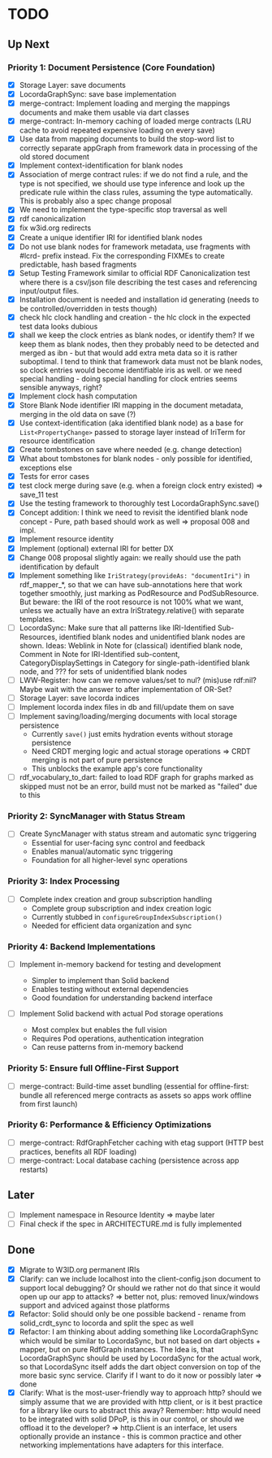 # TODO

## Up Next

### Priority 1: Document Persistence (Core Foundation)
- [x] Storage Layer: save documents
- [x] LocordaGraphSync: save base implementation
- [x] merge-contract: Implement loading and merging the mappings documents and make them usable via dart classes
- [x] merge-contract: In-memory caching of loaded merge contracts (LRU cache to avoid repeated expensive loading on every save)
- [x] Use data from mapping documents to build the stop-word list to correctly separate appGraph from framework data in processing of the old stored document
- [x] Implement context-identification for blank nodes 
- [x] Association of merge contract rules: if we do not find a rule, and the type is not specified, we should use type inference and look up the predicate rule within the class rules, assuming the type automatically. This is probably also a spec change proposal
- [x] We need to implement the type-specific stop traversal as well
- [x] rdf canonicalization 
- [x] fix w3id.org redirects
- [x] Create a unique identifier IRI for identified blank nodes
- [x] Do not use blank nodes for framework metadata, use fragments with #lcrd- prefix instead. Fix the corresponding FIXMEs to create predictable, hash based fragments
- [x] Setup Testing Framework similar to official RDF Canonicalization test where there is a csv/json file describing the test cases and referencing input/output files. 
- [x] Installation document is needed and installation id generating (needs to be controlled/overridden in tests though)
- [x] check hlc clock handling and creation - the hlc clock in the expected test data looks dubious
- [x] shall we keep the clock entries as blank nodes, or identify them? If we keep them as blank nodes, then they probably need to be detected and merged as ibn - but that would add extra meta data so it is rather suboptimal. I tend to think that framework data must not be blank nodes, so clock entries would become identifiable iris as well. or we need special handling - doing special handling for clock entries seems sensible anyways, right?
- [x] Implement clock hash computation
- [x] Store Blank Node identifier IRI mapping in the document metadata, merging in the old data on save (?)
- [x] Use context-identification (aka identified blank node) as a base for `List<PropertyChange>` passed to storage layer instead of IriTerm for resource identification
- [x] Create tombstones on save where needed (e.g. change detection)
- [x] What about tombstones for blank nodes - only possible for identified, exceptions else
- [x] Tests for error cases
- [x] test clock merge during save (e.g. when a foreign clock entry existed) => save_11 test
- [x] Use the testing framework to thoroughly test LocordaGraphSync.save()
- [x] Concept addition: I think we need to revisit the identified blank node concept - Pure, path based should work as well => proposal 008 and impl.
- [x] Implement resource identity
- [x] Implement (optional) external IRI for better DX 
- [x] Change 008 proposal slightly again: we really should use the path identification by default
- [x] Implement something like `IriStrategy(provideAs: "documentIri")` in rdf_mapper_*, so that we can have sub-annotations here that work together smoothly, just marking as PodResource and PodSubResource. But beware: the IRI of the root resource is not 100% what we want, unless we actually have an extra IriStrategy.relative() with separate templates.
- [ ] LocordaSync: Make sure that all patterns like IRI-Identified Sub-Resources, identified blank nodes and unidentified blank nodes are shown. Ideas: Weblink in Note for (classical) identified blank node, Comment in Note for IRI-Identified sub-content, CategoryDisplaySettings in Category for single-path-identified blank node, and ??? for sets of unidentified blank nodes
- [ ] LWW-Register: how can we remove values/set to nul? (mis)use rdf:nil? Maybe wait with the answer to after implementation of OR-Set?
- [ ] Storage Layer: save locorda indices
- [ ] Implement locorda index files in db and fill/update them on save
- [ ] Implement saving/loading/merging documents with local storage persistence
  - Currently `save()` just emits hydration events without storage persistence
  - Need CRDT merging logic and actual storage operations => CRDT merging is not part of pure persistence
  - This unblocks the example app's core functionality
- [ ] rdf_vocabulary_to_dart: failed to load RDF graph for graphs marked as skipped must not be an error, build must not be marked as "failed" due to this

### Priority 2: SyncManager with Status Stream
- [ ] Create SyncManager with status stream and automatic sync triggering
  - Essential for user-facing sync control and feedback
  - Enables manual/automatic sync triggering
  - Foundation for all higher-level sync operations

### Priority 3: Index Processing
- [ ] Complete index creation and group subscription handling
  - Complete group subscription and index creation logic
  - Currently stubbed in `configureGroupIndexSubscription()`
  - Needed for efficient data organization and sync

### Priority 4: Backend Implementations
- [ ] Implement in-memory backend for testing and development
  - Simpler to implement than Solid backend
  - Enables testing without external dependencies
  - Good foundation for understanding backend interface

- [ ] Implement Solid backend with actual Pod storage operations
  - Most complex but enables the full vision
  - Requires Pod operations, authentication integration
  - Can reuse patterns from in-memory backend

### Priority 5: Ensure full Offline-First Support
- [ ] merge-contract: Build-time asset bundling (essential for offline-first: bundle all referenced merge contracts as assets so apps work offline from first launch)

### Priority 6: Performance & Efficiency Optimizations
- [ ] merge-contract: RdfGraphFetcher caching with etag support (HTTP best practices, benefits all RDF loading)
- [ ] merge-contract: Local database caching (persistence across app restarts)

## Later
- [ ] Implement namespace in Resource Identity => maybe later
- [ ] Final check if the spec in ARCHITECTURE.md is fully implemented

## Done
- [x] Migrate to W3ID.org permanent IRIs
- [x] Clarify: can we include localhost into the client-config.json document to support local debugging? Or should we rather not do that since it would open up our app to attacks? => better not, plus: removed linux/windows support and adviced against those platforms
- [x] Refactor: Solid should only be one possible backend - rename from solid_crdt_sync to locorda and split the spec as well
- [x] Refactor: I am thinking about adding something like LocordaGraphSync which would be similar to LocordaSync, but not based on dart objects + mapper, but on pure RdfGraph instances. The Idea is, that LocordaGraphSync should be used by LocordaSync for the actual work, so that LocordaSync itself adds the dart object conversion on top of the more basic sync service. Clarify if I want to do it now or possibly later => done
- [x] Clarify: What is the most-user-friendly way to approach http? should we simply assume that we are provided with http client, or is it best practice for a library like ours to abstract this away? Remember: http would need to be integrated with solid DPoP, is this in our control, or should we offload it to the developer? => http.Client is an interface, let users optionally provide an instance - this is common practice and other networking implementations have adapters for this interface.
